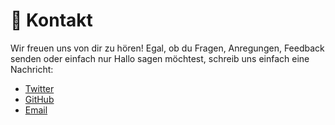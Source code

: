 # :love_letter: Kontakt

<!-- TODO: Add email, twitter, spectrum, github -->

Wir freuen uns von dir zu hören!
Egal, ob du Fragen, Anregungen, Feedback senden oder einfach nur Hallo sagen möchtest, schreib uns einfach eine Nachricht:

- [Twitter](https://twitter.com/vuejsfrankfurt)
- [GitHub](https://github.com/vuejsfrankfurt)
- [Email](mailto:hallo@vuejsfrankfurt.de)